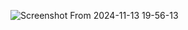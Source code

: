 ![Screenshot From 2024-11-13 19-56-13](https://github.com/user-attachments/assets/828dcc9c-27f7-4172-a39a-4f7520d2321d)
